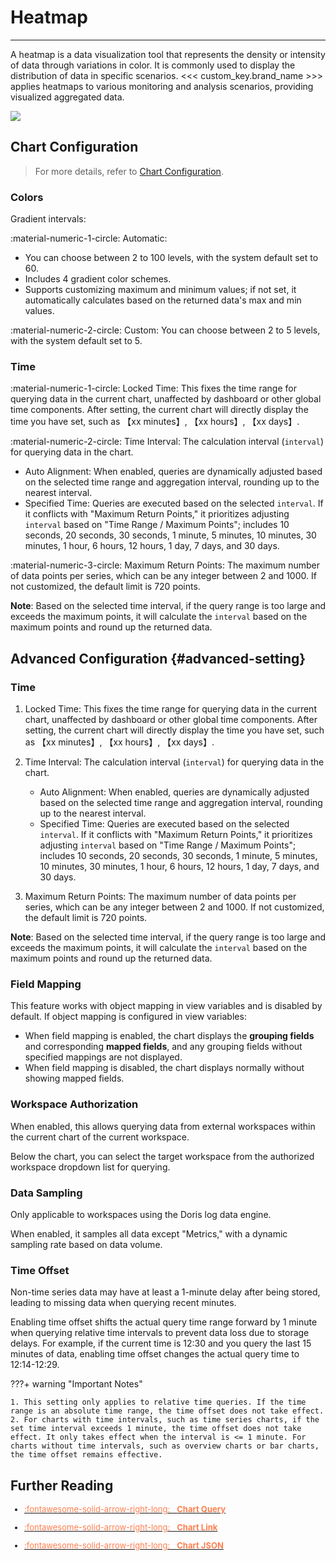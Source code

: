 # Heatmap
---

A heatmap is a data visualization tool that represents the density or intensity of data through variations in color. It is commonly used to display the distribution of data in specific scenarios. <<< custom_key.brand_name >>> applies heatmaps to various monitoring and analysis scenarios, providing visualized aggregated data.

![](../img/scene_heatmap.png)

## Chart Configuration

> For more details, refer to [Chart Configuration](./chart-config.md).

### Colors

Gradient intervals:

:material-numeric-1-circle: Automatic:
 
- You can choose between 2 to 100 levels, with the system default set to 60.
- Includes 4 gradient color schemes.
- Supports customizing maximum and minimum values; if not set, it automatically calculates based on the returned data's max and min values.

:material-numeric-2-circle: Custom: You can choose between 2 to 5 levels, with the system default set to 5.


### Time

:material-numeric-1-circle: Locked Time: This fixes the time range for querying data in the current chart, unaffected by dashboard or other global time components. After setting, the current chart will directly display the time you have set, such as 【xx minutes】, 【xx hours】, 【xx days】.

:material-numeric-2-circle: Time Interval: The calculation interval (`interval`) for querying data in the chart.
    
- Auto Alignment: When enabled, queries are dynamically adjusted based on the selected time range and aggregation interval, rounding up to the nearest interval.
- Specified Time: Queries are executed based on the selected `interval`. If it conflicts with "Maximum Return Points," it prioritizes adjusting `interval` based on "Time Range / Maximum Points"; includes 10 seconds, 20 seconds, 30 seconds, 1 minute, 5 minutes, 10 minutes, 30 minutes, 1 hour, 6 hours, 12 hours, 1 day, 7 days, and 30 days.

:material-numeric-3-circle: Maximum Return Points: The maximum number of data points per series, which can be any integer between 2 and 1000. If not customized, the default limit is 720 points.

**Note**: Based on the selected time interval, if the query range is too large and exceeds the maximum points, it will calculate the `interval` based on the maximum points and round up the returned data.

## Advanced Configuration {#advanced-setting}

### Time

1. Locked Time: This fixes the time range for querying data in the current chart, unaffected by dashboard or other global time components. After setting, the current chart will directly display the time you have set, such as 【xx minutes】, 【xx hours】, 【xx days】.

2. Time Interval: The calculation interval (`interval`) for querying data in the chart.
    - Auto Alignment: When enabled, queries are dynamically adjusted based on the selected time range and aggregation interval, rounding up to the nearest interval.
    - Specified Time: Queries are executed based on the selected `interval`. If it conflicts with "Maximum Return Points," it prioritizes adjusting `interval` based on "Time Range / Maximum Points"; includes 10 seconds, 20 seconds, 30 seconds, 1 minute, 5 minutes, 10 minutes, 30 minutes, 1 hour, 6 hours, 12 hours, 1 day, 7 days, and 30 days.

3. Maximum Return Points: The maximum number of data points per series, which can be any integer between 2 and 1000. If not customized, the default limit is 720 points.

**Note**: Based on the selected time interval, if the query range is too large and exceeds the maximum points, it will calculate the `interval` based on the maximum points and round up the returned data.

### Field Mapping

This feature works with object mapping in view variables and is disabled by default. If object mapping is configured in view variables:

- When field mapping is enabled, the chart displays the **grouping fields** and corresponding **mapped fields**, and any grouping fields without specified mappings are not displayed.
- When field mapping is disabled, the chart displays normally without showing mapped fields.

### Workspace Authorization

When enabled, this allows querying data from external workspaces within the current chart of the current workspace.

Below the chart, you can select the target workspace from the authorized workspace dropdown list for querying.

### Data Sampling

Only applicable to workspaces using the Doris log data engine.

When enabled, it samples all data except "Metrics," with a dynamic sampling rate based on data volume.

### Time Offset

Non-time series data may have at least a 1-minute delay after being stored, leading to missing data when querying recent minutes.

Enabling time offset shifts the actual query time range forward by 1 minute when querying relative time intervals to prevent data loss due to storage delays. For example, if the current time is 12:30 and you query the last 15 minutes of data, enabling time offset changes the actual query time to 12:14-12:29.

???+ warning "Important Notes"

    1. This setting only applies to relative time queries. If the time range is an absolute time range, the time offset does not take effect.
    2. For charts with time intervals, such as time series charts, if the set time interval exceeds 1 minute, the time offset does not take effect. It only takes effect when the interval is <= 1 minute. For charts without time intervals, such as overview charts or bar charts, the time offset remains effective.

## Further Reading

<font size=2>

<div class="grid cards" markdown>

- [<font color="coral"> :fontawesome-solid-arrow-right-long: &nbsp; **Chart Query**</font>](./chart-query.md)

</div>

<div class="grid cards" markdown>

- [<font color="coral"> :fontawesome-solid-arrow-right-long: &nbsp; **Chart Link**</font>](./chart-link.md)

</div>

<div class="grid cards" markdown>

- [<font color="coral"> :fontawesome-solid-arrow-right-long: &nbsp; **Chart JSON**</font>](./chart-json.md)

</div>

</font>